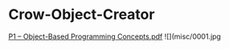 # Crow-Object-Creator

[P1 – Object-Based Programming Concepts.pdf](https://github.com/ManTreeJoe/Crow-Object-Creator/files/10529110/P1.Object-Based.Programming.Concepts.pdf)
![](misc/0001.jpg
